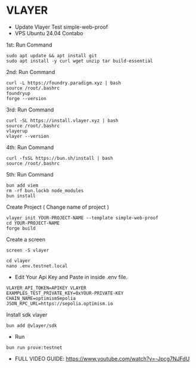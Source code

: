 # VLAYER

- Update Vlayer Test simple-web-proof 
- VPS Ubuntu 24.04 Contabo

1st: Run Command 
```
sudo apt update && apt install git
sudo apt install -y curl wget unzip tar build-essential
```
2nd: Run Command 
```
curl -L https://foundry.paradigm.xyz | bash
source /root/.bashrc
foundryup
forge --version
```
3rd: Run Command 
```
curl -SL https://install.vlayer.xyz | bash
source /root/.bashrc
vlayerup
vlayer --version
```
4th: Run Command 
```
curl -fsSL https://bun.sh/install | bash
source /root/.bashrc
```
5th: Run Command 
```
bun add viem
rm -rf bun.lockb node_modules
bun install
```
Create Project ( Change name of project )
```
vlayer init YOUR-PROJECT-NAME --template simple-web-proof
cd YOUR-PROJECT-NAME
forge build
```
Create a screen 
```
screen -S vlayer
```
```
cd vlayer 
nano .env.testnet.local
```
- Edit Your Api Key and Paste in inside .env file.
```
VLAYER_API_TOKEN=APIKEY VLAYER
EXAMPLES_TEST_PRIVATE_KEY=0xYOUR-PRIVATE-KEY
CHAIN_NAME=optimismSepolia
JSON_RPC_URL=https://sepolia.optimism.io
```
Install sdk vlayer
```
bun add @vlayer/sdk
```
- Run
```
bun run prove:testnet
```

- FULL VIDEO GUIDE:  https://www.youtube.com/watch?v=-Jpcg7NJFdU



